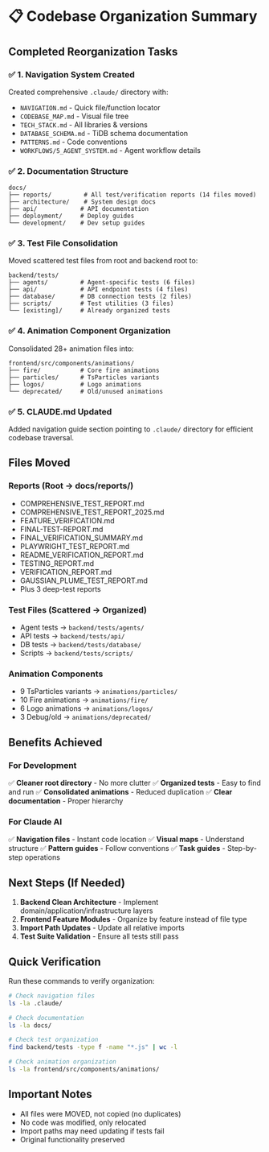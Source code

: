 # 📋 Codebase Organization Summary

## Completed Reorganization Tasks

### ✅ 1. Navigation System Created
Created comprehensive `.claude/` directory with:
- `NAVIGATION.md` - Quick file/function locator
- `CODEBASE_MAP.md` - Visual file tree
- `TECH_STACK.md` - All libraries & versions 
- `DATABASE_SCHEMA.md` - TiDB schema documentation
- `PATTERNS.md` - Code conventions
- `WORKFLOWS/5_AGENT_SYSTEM.md` - Agent workflow details

### ✅ 2. Documentation Structure
```
docs/
├── reports/         # All test/verification reports (14 files moved)
├── architecture/    # System design docs
├── api/            # API documentation
├── deployment/     # Deploy guides
└── development/    # Dev setup guides
```

### ✅ 3. Test File Consolidation
Moved scattered test files from root and backend root to:
```
backend/tests/
├── agents/         # Agent-specific tests (6 files)
├── api/            # API endpoint tests (4 files)
├── database/       # DB connection tests (2 files)
├── scripts/        # Test utilities (3 files)
└── [existing]/     # Already organized tests
```

### ✅ 4. Animation Component Organization
Consolidated 28+ animation files into:
```
frontend/src/components/animations/
├── fire/           # Core fire animations
├── particles/      # TsParticles variants
├── logos/          # Logo animations
└── deprecated/     # Old/unused animations
```

### ✅ 5. CLAUDE.md Updated
Added navigation guide section pointing to `.claude/` directory for efficient codebase traversal.

## Files Moved

### Reports (Root → docs/reports/)
- COMPREHENSIVE_TEST_REPORT.md
- COMPREHENSIVE_TEST_REPORT_2025.md
- FEATURE_VERIFICATION.md
- FINAL-TEST-REPORT.md
- FINAL_VERIFICATION_SUMMARY.md
- PLAYWRIGHT_TEST_REPORT.md
- README_VERIFICATION_REPORT.md
- TESTING_REPORT.md
- VERIFICATION_REPORT.md
- GAUSSIAN_PLUME_TEST_REPORT.md
- Plus 3 deep-test reports

### Test Files (Scattered → Organized)
- Agent tests → `backend/tests/agents/`
- API tests → `backend/tests/api/`
- DB tests → `backend/tests/database/`
- Scripts → `backend/tests/scripts/`

### Animation Components
- 9 TsParticles variants → `animations/particles/`
- 10 Fire animations → `animations/fire/`
- 6 Logo animations → `animations/logos/`
- 3 Debug/old → `animations/deprecated/`

## Benefits Achieved

### For Development
✅ **Cleaner root directory** - No more clutter
✅ **Organized tests** - Easy to find and run
✅ **Consolidated animations** - Reduced duplication
✅ **Clear documentation** - Proper hierarchy

### For Claude AI
✅ **Navigation files** - Instant code location
✅ **Visual maps** - Understand structure
✅ **Pattern guides** - Follow conventions
✅ **Task guides** - Step-by-step operations

## Next Steps (If Needed)

1. **Backend Clean Architecture** - Implement domain/application/infrastructure layers
2. **Frontend Feature Modules** - Organize by feature instead of file type
3. **Import Path Updates** - Update all relative imports
4. **Test Suite Validation** - Ensure all tests still pass

## Quick Verification

Run these commands to verify organization:
```bash
# Check navigation files
ls -la .claude/

# Check documentation
ls -la docs/

# Check test organization
find backend/tests -type f -name "*.js" | wc -l

# Check animation organization
ls -la frontend/src/components/animations/
```

## Important Notes

- All files were MOVED, not copied (no duplicates)
- No code was modified, only relocated
- Import paths may need updating if tests fail
- Original functionality preserved